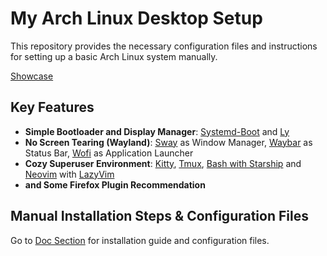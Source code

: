 # My Arch Linux Desktop Setup

This repository provides the necessary configuration files and instructions for setting up a basic Arch Linux system manually.

[Showcase](https://github.com/user-attachments/assets/f792a7ec-9574-4f81-8391-8424c9cfecac)

## Key Features

- **Simple Bootloader and Display Manager**: [Systemd-Boot](https://wiki.archlinux.org/title/Systemd-boot) and [Ly](https://github.com/fairyglade/ly)
- **No Screen Tearing (Wayland)**: [Sway](https://swaywm.org/) as Window Manager, [Waybar](https://wiki.archlinux.org/title/Waybar) as Status Bar, [Wofi](https://hg.sr.ht/~scoopta/wofi) as Application Launcher
- **Cozy Superuser Environment**: [Kitty](https://sw.kovidgoyal.net/kitty/), [Tmux](https://github.com/tmux/tmux/wiki), [Bash with Starship](https://starship.rs/) and [Neovim](https://neovim.io/) with [LazyVim](www.lazyvim.org)
- **and Some Firefox Plugin Recommendation**

## Manual Installation Steps & Configuration Files

Go to [Doc Section](./docs/README.md) for installation guide and configuration files. 
